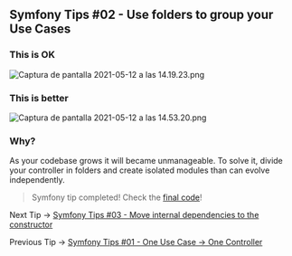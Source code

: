 ## Symfony Tips #02 - Use folders to group your Use Cases

### This is OK

![Captura de pantalla 2021-05-12 a las 14.19.23.png](https://cdn.hashnode.com/res/hashnode/image/upload/v1620821986084/2hYMD-EZY.png?auto=compress,format&format=webp)

### This is better

![Captura de pantalla 2021-05-12 a las 14.53.20.png](https://cdn.hashnode.com/res/hashnode/image/upload/v1620824187423/rVx_JoO1gu.png?auto=compress,format&format=webp)

### Why?

As your codebase grows it will became unmanageable. To solve it, divide your controller in folders and create isolated modules than can evolve independently.


> Symfony tip completed! Check the [final code](https://github.com/albertobeiz/symfony-tips/tree/02)!


Next Tip -> [Symfony Tips #03 - Move internal dependencies to the constructor](github.com/albertobeiz/symfony-tips/tree/02)

Previous Tip -> [Symfony Tips #01 - One Use Case → One Controller](github.com/albertobeiz/symfony-tips/tree/02)
